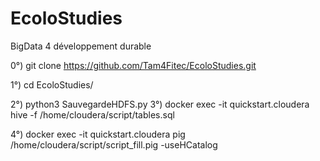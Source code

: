 # EcoloStudies
BigData 4 développement durable


0°) git clone https://github.com/Tam4Fitec/EcoloStudies.git

1°) cd EcoloStudies/

2°) python3 SauvegardeHDFS.py
3°) docker exec -it quickstart.cloudera hive -f /home/cloudera/script/tables.sql

4°) docker exec -it quickstart.cloudera pig /home/cloudera/script/script_fill.pig -useHCatalog
